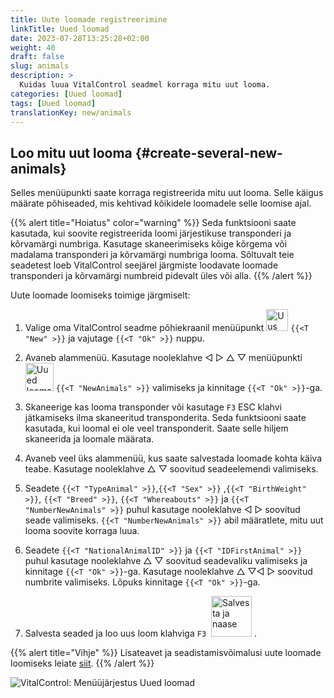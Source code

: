 ```yaml
---
title: Uute loomade registreerimine
linkTitle: Uued loomad
date: 2023-07-28T13:25:28+02:00
weight: 40
draft: false
slug: animals
description: >
  Kuidas luua VitalControl seadmel korraga mitu uut looma.
categories: [Uued loomad]
tags: [Uued loomad]
translationKey: new/animals
---
```

## Loo mitu uut looma {#create-several-new-animals}

Selles menüüpunkti saate korraga registreerida mitu uut looma. Selle käigus määrate põhiseaded, mis kehtivad kõikidele loomadele selle loomise ajal.

{{% alert title="Hoiatus" color="warning" %}}
Seda funktsiooni saate kasutada, kui soovite registreerida loomi järjestikuse transponderi ja kõrvamärgi numbriga. Kasutage skaneerimiseks kõige kõrgema või madalama transponderi ja kõrvamärgi numbriga looma. Sõltuvalt teie seadetest loeb VitalControl seejärel järgmiste loodavate loomade transponderi ja kõrvamärgi numbreid pidevalt üles või alla.
{{% /alert %}}

Uute loomade loomiseks toimige järgmiselt:

1. Valige oma VitalControl seadme põhiekraanil menüüpunkt <img src="/icons/main/new-animal.svg" width="35" align="bottom" alt="Uus loom" /> `{{<T "New" >}}` ja vajutage `{{<T "Ok" >}}` nuppu.

2. Avaneb alammenüü. Kasutage nooleklahve ◁ ▷ △ ▽ menüüpunkti <img src="/icons/main/new-animals.svg" width="45" align="bottom" alt="Uued loomad" /> `{{<T "NewAnimals" >}}` valimiseks ja kinnitage `{{<T "Ok" >}}`-ga.

3. Skaneerige kas looma transponder või kasutage `F3` ESC klahvi jätkamiseks ilma skaneeritud transponderita. Seda funktsiooni saate kasutada, kui loomal ei ole veel transponderit. Saate selle hiljem skaneerida ja loomale määrata.

4. Avaneb veel üks alammenüü, kus saate salvestada loomade kohta käiva teabe. Kasutage nooleklahve △ ▽ soovitud seadeelemendi valimiseks.

5. Seadete `{{<T "TypeAnimal" >}}`,`{{<T "Sex" >}}` ,`{{<T "BirthWeight" >}}`, `{{<T "Breed" >}}`, `{{<T "Whereabouts" >}}` ja `{{<T "NumberNewAnimals" >}}` puhul kasutage nooleklahve ◁ ▷ soovitud seade valimiseks. `{{<T "NumberNewAnimals" >}}` abil määratlete, mitu uut looma soovite korraga luua.

6. Seadete `{{<T "NationalAnimalID" >}}` ja `{{<T "IDFirstAnimal" >}}` puhul kasutage nooleklahve △ ▽ soovitud seadevaliku valimiseks ja kinnitage `{{<T "Ok" >}}`-ga. Kasutage nooleklahve △ ▽◁ ▷ soovitud numbrite valimiseks. Lõpuks kinnitage `{{<T "Ok" >}}`-ga.

7. Salvesta seaded ja loo uus loom klahviga `F3` &nbsp;<img src="/icons/footer/save_exit.svg" width="65" align="bottom" alt="Salvesta ja naase" />&nbsp;.

{{% alert title="Vihje" %}}
Lisateavet ja seadistamisvõimalusi uute loomade loomiseks leiate [siit](../../settings/animal-registration/).
{{% /alert %}}

   ![VitalControl: Menüüjärjestus Uued loomad](../images/newanimals.png "Loo uued loomad")
